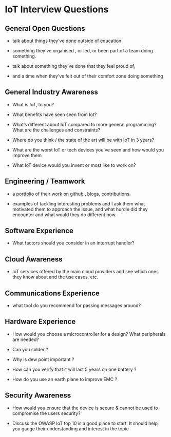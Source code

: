 
# IoT Interview Questions

## General Open Questions

- talk about things they’ve done outside of education

- something they’ve organised , or led, or been part of a team doing something.

- talk about something they’ve done that they feel proud of,

- and a time when they’ve felt out of their comfort zone doing something

## General Industry Awareness

- What is IoT, to you?

- What benefits have seen seen from Iot?

- What’s different about IoT compared to more general programming? What are the challenges and constraints?

- Where do you think <this company> / the state of the art will be with IoT in 3 years?

- What are the worst IoT or tech devices you've seen and how would you improve them

- What IoT device would you invent or most like to work on?

## Engineering / Teamwork

- a portfolio of their work on github , blogs, contributions.

- examples of tackling interesting problems and I ask them what motivated them to approach the issue, and what hurdle did they encounter and what would they do different now.

## Software Experience

- What factors should you consider in an interrupt handler?

## Cloud Awareness

- IoT services offered by the main cloud providers and see which ones they know about and the use cases, etc.

## Communications Experience

- what tool do you recommend for passing messages around?

## Hardware Experience

- How would you choose a microcontroller for a design? What peripherals are needed?

- Can you solder ?

- Why is dew point important ?

- How can you verify that it will last 5 years on one battery ?

- How do you use an earth plane to improve EMC ?

## Security Awareness

- How would you ensure that the device is secure & cannot be used to compromise the users security?
  
- Discuss the OWASP IoT top 10 is a good place to start. It should help you gauge their understanding and interest in the topic
